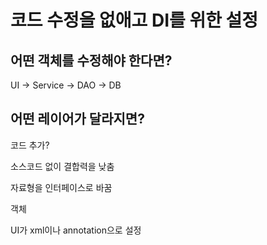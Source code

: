 # 코드 수정을 없애고 DI를 위한 설정
## 어떤 객체를 수정해야 한다면?
UI -> Service -> DAO -> DB

## 어떤 레이어가 달라지면?
코드 추가?

소스코드 없이 결합력을 낮춤

자료형을 인터페이스로 바꿈

객체

UI가 xml이나 annotation으로 설정